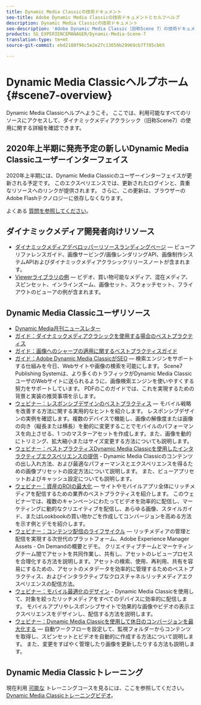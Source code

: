 ```yaml
---
title: Dynamic Media Classicの技術ドキュメント
seo-title: Adobe Dynamic Media Classicの技術ドキュメントとセルフヘルプ
description: Dynamic Media Classicの技術ドキュメント
seo-description: 'Adobe Dynamic Media Classic（旧称Scene 7）の技術ドキュメント、リリースノートおよびセルフヘルプマテリアル '
products: SG_EXPERIENCEMANAGER/Dynamic-Media-Scene-7
translation-type: tm+mt
source-git-commit: ebd2180f96c5e2e27c13650b29969cb7f785cbb5

---
```



# Dynamic Media Classicヘルプホーム {#scene7-overview}

Dynamic Media Classicヘルプへようこそ。 ここでは、利用可能なすべてのリソースにアクセスして、ダイナミックメディアクラシック（旧称Scene7）の使用に関する詳細を確認できます。

## 2020年上半期に発売予定の新しいDynamic Media Classicユーザーインターフェイス

2020年上半期には、Dynamic Media Classicのユーザーインターフェイスが更新される予定です。 このエクスペリエンスでは、更新されたログインと、貴重なリソースへのリンクが提供されます。 さらに、この更新は、ブラウザーのAdobe Flashテクノロジーに依存しなくなります。

よくある [質問を参照してください](new-ui-2020.md)。

## ダイナミックメディア開発者向けリソース

* [ダイナミックメディアデベロッパーリソースランディングページ](https://docs.adobe.com/content/help/en/dynamic-media-developer-resources/landing/home.html) — ビューアリファレンスガイド、画像サービング/画像レンダリングAPI、画像制作システムAPIおよびダイナミックメディアクラシックリリースノートが含まれます。
* [Viewerライブラリの例](https://landing.adobe.com/en/na/dynamic-media/ctir-2755/live-demos.html) — ビデオ、買い物可能なメディア、混在メディア、スピンセット、インラインズーム、画像セット、スウォッチセット、フライアウトのビューアの例が含まれます。

## Dynamic Media Classicユーザリソース

* [Dynamic Media月刊ニュースレター](dynamic-media-newsletter.md)
* [ガイド：ダイナミックメディアクラシックを使用する場合のベストプラクティス](https://www.adobe.com/content/dam/www/us/en/marketing/experience-manager-assets/dynamic-media/adobe-dynamic-media-classic-best-practices-guide.pdf)
* [ガイド：画像へのシャープの適用に関するベストプラクティスガイド](/help/assets/s7_sharpening_images.pdf)
* [ガイド：Adobe Dynamic Media ClassicがSEO](/help/assets/s7_seo.pdf) — 検索エンジンをサポートする仕組みを今日、Webサイトや画像の検索を可能にします。 Scene7 Publishing Systemは、より多くのトラフィックがDynamic Media ClassicユーザのWebサイトに送られるように、画像検索エンジンを使いやすくする努力をサポートしています。 PDFのこのガイドでは、これを実現するための背景と実装の推奨事項を示します。
* [ウェビナー：レスポンシブデザインのベストプラクティス](http://offers.adobe.com/en/na/marketing/landings/_40458_responsive_design_live_on_demand_webinar.html) — モバイル戦略を改善する方法に関する実用的なヒントを紹介します。 レスポンシブデザインの実例を確認します。複数のデバイスで機能し、画像の解像度または画像の向き（縦長または横長）を動的に変更することでモバイルのパフォーマンスを向上させる、1 つのマスターアセットを作成します。また、画像を動的にトリミング、拡大縮小またはサイズ変更する方法についても説明します。
* [ウェビナー：ベストプラクティスDynamic Media Classicを使用したインタラクティブエクスペリエンスの提供](http://seminars.adobeconnect.com/p7wb8ej3u6d/) - Dynamic Media Classicのコンテンツの出し入れ方法、および最適なパフォーマンスとエクスペリエンスを得るための画像プリセットの設定方法について説明します。 また、ビューアプリセットおよびキャッシュ設定についても説明します。
* [ウェビナー：資産のROIの最大化](https://adobecustomersuccess.adobeconnect.com/p5ar3hfrrec/?launcher=false&amp;fcsContent=true&amp;pbMode=normal&amp;proto=true) — サイトやモバイルアプリ全体にリッチメディアを配信するための業界のベストプラクティスを紹介します。 このウェビナーでは、複数のキャンペーンにわたってビデオを効率的に配信し、マーケティングに動的なクリエイティブを配信し、あらゆる画像、スタイルガイド、またはLookbookの買い物かごを作成してコンバージョンを高める方法を示す例とデモを紹介します。
* [ウェビナー：コンテンツ配信のライフサイクル](https://adobecustomersuccess.adobeconnect.com/p88ducm9pqv/) — リッチメディアの管理と配信を実現する次世代のプラットフォーム、Adobe Experience Manager Assets - On Demandの概要とデモ。 クリエイティブチームとマーケティングチーム間でアセットを共同作業し、共有し、アセットのレビュープロセスを合理化する方法を説明します。アセットの検索、使用、再利用、共有を容易にするための、アセットのメタデータを効率的に管理するためのベストプラクティス、およびインタラクティブなクロスチャネルリッチメディアエクスペリエンスの配信方法。
* [ウェビナー：モバイル最適化のデザイン](https://adobecustomersuccess.adobeconnect.com/p6oqd3wydif/?launcher=false&amp;fcsContent=true&amp;pbMode=normal&amp;proto=true) - Dynamic Media Classicを使用して、対象を絞ったリッチメディアをすべてのデバイスに効率的に配信します。 モバイルアプリやレスポンシブサイトで効果的な画像やビデオの表示エクスペリエンスをデザインし、配信する方法を説明します。
* [ウェビナー：Dynamic Media Classicを使用して休日のコンバージョンを最大化する](https://adobecustomersuccess.adobeconnect.com/p32n1yr85c9/?proto=true) — 自動ワークフローを設定して、監視フォルダーからコンテンツを取得し、スピンセットとビデオを自動的に作成する方法について説明します。 また、変更をすばやく管理したり画像を更新したりする方法も説明します。

## Dynamic Media Classicトレーニング

現在利用 [可能な](http://training.adobe.com/training/courses.html#product=adobe-scene7) トレーニングコースを見るには、ここを参照してください。
[Dynamic Media Classicトレーニングビデオ](/help/training-videos.md)。

<!-- old path was (https://marketing.adobe.com/resources/help/en_US/s7/training-videos/) -->
